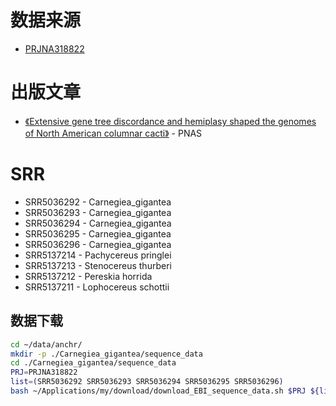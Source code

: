 
# 数据来源
+ [PRJNA318822](https://www.ebi.ac.uk/ena/data/view/PRJNA318822)

# 出版文章
+ [《Extensive gene tree discordance and hemiplasy shaped the genomes of North American columnar cacti》](http://www.pnas.org/content/114/45/12003.long) - PNAS

# SRR
+ SRR5036292 - Carnegiea_gigantea
+ SRR5036293 - Carnegiea_gigantea
+ SRR5036294 - Carnegiea_gigantea
+ SRR5036295 - Carnegiea_gigantea
+ SRR5036296 - Carnegiea_gigantea
+ SRR5137214 - Pachycereus pringlei
+ SRR5137213 - Stenocereus thurberi
+ SRR5137212 - Pereskia horrida
+ SRR5137211 - Lophocereus schottii

## 数据下载
```bash
cd ~/data/anchr/
mkdir -p ./Carnegiea_gigantea/sequence_data
cd ./Carnegiea_gigantea/sequence_data
PRJ=PRJNA318822
list=(SRR5036292 SRR5036293 SRR5036294 SRR5036295 SRR5036296)
bash ~/Applications/my/download/download_EBI_sequence_data.sh $PRJ ${list[@]}
```
